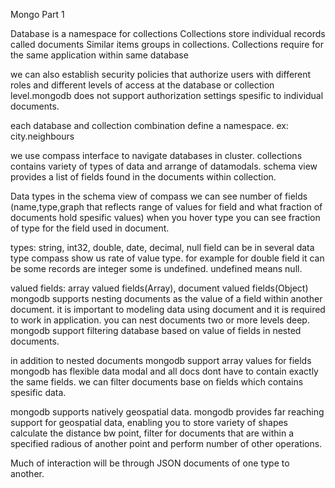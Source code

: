 Mongo Part 1

Database is a namespace for collections
Collections store individual records called documents
Similar items groups in collections.
Collections require for the same application within same database

we can also establish security policies that authorize users 
with different roles and different levels of access at the database or
collection level.mongodb does not support authorization settings spesific to 
individual documents.

each database and collection combination define a namespace.
ex: city.neighbours

we use compass interface to navigate databases in cluster.
collections contains variety of types of data and arrange of datamodals.
schema view provides a list of fields found in the documents within collection.

Data types
in the schema view of compass we can see
number of fields (name,type,graph that reflects range of values for field and what fraction of documents hold spesific values)
when you hover type you can see fraction of type for the field used in document.

types: string, int32, double, date, decimal, null
field can be in several data type compass show us rate of value type. for example for double field it can be some records are integer some 
is undefined. undefined means null.

valued fields: array valued fields(Array), document valued fields(Object)
mongodb supports nesting documents as the value of a field within another document.
it is important to modeling data using document and it is required to work in application.
you can nest documents two or more levels deep.
mongodb support filtering database based on value of fields in nested documents.

in addition to nested documents mongodb support array values for fields
mongodb has flexible data modal and all docs dont have to contain exactly the same fields. 
we can filter documents base on fields which contains spesific data.

mongodb supports natively geospatial data.
mongodb provides far reaching support for geospatial data, enabling you to store variety of shapes calculate the distance bw point,
filter for documents that are within a specified radious of another point and perform number of other operations.

Much of interaction will be through JSON documents of one type to another.



